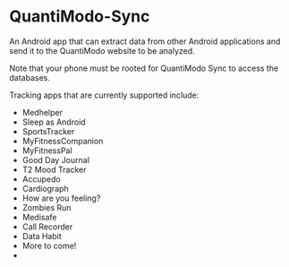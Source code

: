QuantiModo-Sync
===============

An Android app that can extract data from other Android applications and send it to the QuantiModo website to be analyzed.

Note that your phone must be rooted for QuantiModo Sync to access the databases. 

Tracking apps that are currently supported include:
- Medhelper
- Sleep as Android
- SportsTracker
- MyFitnessCompanion
- MyFitnessPal
- Good Day Journal
- T2 Mood Tracker
- Accupedo
- Cardiograph
- How are you feeling?
- Zombies Run
- Medisafe
- Call Recorder
- Data Habit
- More to come!
-

